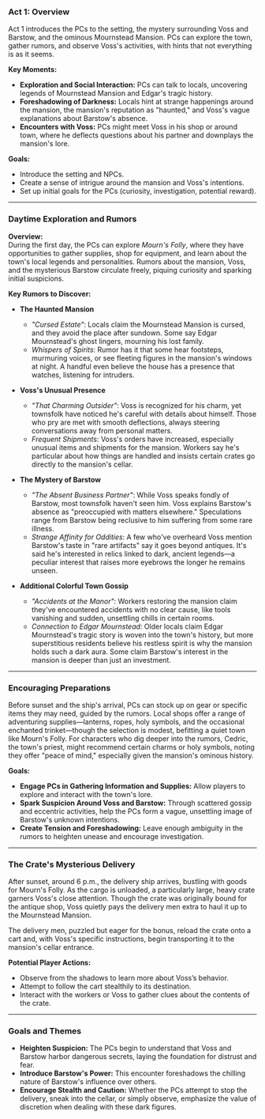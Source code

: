 

### Act 1: Overview

Act 1 introduces the PCs to the setting, the mystery surrounding Voss and Barstow, and the ominous Mournstead Mansion. PCs can explore the town, gather rumors, and observe Voss's activities, with hints that not everything is as it seems.

**Key Moments:**

- **Exploration and Social Interaction:** PCs can talk to locals, uncovering legends of Mournstead Mansion and Edgar's tragic history.
- **Foreshadowing of Darkness:** Locals hint at strange happenings around the mansion, the mansion's reputation as "haunted," and Voss's vague explanations about Barstow's absence.
- **Encounters with Voss:** PCs might meet Voss in his shop or around town, where he deflects questions about his partner and downplays the mansion's lore.

**Goals:**

- Introduce the setting and NPCs.
- Create a sense of intrigue around the mansion and Voss's intentions.
- Set up initial goals for the PCs (curiosity, investigation, potential reward).

---

### Daytime Exploration and Rumors

**Overview:**  
During the first day, the PCs can explore *Mourn's Folly*, where they have opportunities to gather supplies, shop for equipment, and learn about the town's local legends and personalities. Rumors about the mansion, Voss, and the mysterious Barstow circulate freely, piquing curiosity and sparking initial suspicions.

**Key Rumors to Discover:**

- **The Haunted Mansion**
  - *"Cursed Estate"*: Locals claim the Mournstead Mansion is cursed, and they avoid the place after sundown. Some say Edgar Mournstead's ghost lingers, mourning his lost family.
  - *Whispers of Spirits*: Rumor has it that some hear footsteps, murmuring voices, or see fleeting figures in the mansion's windows at night. A handful even believe the house has a presence that watches, listening for intruders.

- **Voss's Unusual Presence**
  - *"That Charming Outsider"*: Voss is recognized for his charm, yet townsfolk have noticed he's careful with details about himself. Those who pry are met with smooth deflections, always steering conversations away from personal matters.
  - *Frequent Shipments*: Voss's orders have increased, especially unusual items and shipments for the mansion. Workers say he's particular about how things are handled and insists certain crates go directly to the mansion's cellar.

- **The Mystery of Barstow**
  - *"The Absent Business Partner"*: While Voss speaks fondly of Barstow, most townsfolk haven't seen him. Voss explains Barstow's absence as "preoccupied with matters elsewhere." Speculations range from Barstow being reclusive to him suffering from some rare illness.
  - *Strange Affinity for Oddities*: A few who've overheard Voss mention Barstow's taste in "rare artifacts" say it goes beyond antiques. It's said he's interested in relics linked to dark, ancient legends—a peculiar interest that raises more eyebrows the longer he remains unseen.

- **Additional Colorful Town Gossip**
  - *"Accidents at the Manor"*: Workers restoring the mansion claim they've encountered accidents with no clear cause, like tools vanishing and sudden, unsettling chills in certain rooms.
  - *Connection to Edgar Mournstead*: Older locals claim Edgar Mournstead's tragic story is woven into the town's history, but more superstitious residents believe his restless spirit is why the mansion holds such a dark aura. Some claim Barstow's interest in the mansion is deeper than just an investment.

---

### Encouraging Preparations

Before sunset and the ship's arrival, PCs can stock up on gear or specific items they may need, guided by the rumors. Local shops offer a range of adventuring supplies—lanterns, ropes, holy symbols, and the occasional enchanted trinket—though the selection is modest, befitting a quiet town like Mourn's Folly. For characters who dig deeper into the rumors, Cedric, the town's priest, might recommend certain charms or holy symbols, noting they offer "peace of mind," especially given the mansion's ominous history.

**Goals:**

- **Engage PCs in Gathering Information and Supplies:** Allow players to explore and interact with the town's lore.
- **Spark Suspicion Around Voss and Barstow:** Through scattered gossip and eccentric activities, help the PCs form a vague, unsettling image of Barstow's unknown intentions.
- **Create Tension and Foreshadowing:** Leave enough ambiguity in the rumors to heighten unease and encourage investigation.

---

### The Crate's Mysterious Delivery

After sunset, around 6 p.m., the delivery ship arrives, bustling with goods for Mourn's Folly. As the cargo is unloaded, a particularly large, heavy crate garners Voss's close attention. Though the crate was originally bound for the antique shop, Voss quietly pays the delivery men extra to haul it up to the Mournstead Mansion. 

The delivery men, puzzled but eager for the bonus, reload the crate onto a cart and, with Voss's specific instructions, begin transporting it to the mansion's cellar entrance.

**Potential Player Actions:**
- Observe from the shadows to learn more about Voss’s behavior.
- Attempt to follow the cart stealthily to its destination.
- Interact with the workers or Voss to gather clues about the contents of the crate.

---

### Goals and Themes

- **Heighten Suspicion:** The PCs begin to understand that Voss and Barstow harbor dangerous secrets, laying the foundation for distrust and fear.
- **Introduce Barstow's Power:** This encounter foreshadows the chilling nature of Barstow's influence over others.
- **Encourage Stealth and Caution:** Whether the PCs attempt to stop the delivery, sneak into the cellar, or simply observe, emphasize the value of discretion when dealing with these dark figures.

